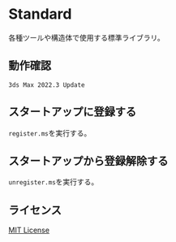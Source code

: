 # Standard

各種ツールや構造体で使用する標準ライブラリ。

## 動作確認

`3ds Max 2022.3 Update`

## スタートアップに登録する

`register.ms`を実行する。

## スタートアップから登録解除する

`unregister.ms`を実行する。

## ライセンス

[MIT License](https://github.com/imaoki/Standard/blob/main/LICENSE)
